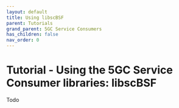 ```yaml
---
layout: default
title: Using libscBSF
parent: Tutorials
grand_parent: 5GC Service Consumers
has_children: false
nav_order: 0
---
```


# Tutorial - Using the 5GC Service Consumer libraries: libscBSF

Todo
